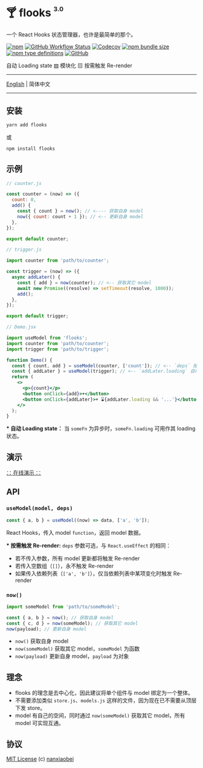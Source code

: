 # 🍸 flooks <sup><sup><sub>3.0</sub></sup></sup>

一个 React Hooks 状态管理器，也许是最简单的那个。

[![npm](https://img.shields.io/npm/v/flooks?style=flat-square)](https://www.npmjs.com/package/flooks)
[![GitHub Workflow Status](https://img.shields.io/github/workflow/status/nanxiaobei/flooks/Test?style=flat-square)](https://github.com/nanxiaobei/flooks/actions?query=workflow%3ATest)
[![Codecov](https://img.shields.io/codecov/c/github/nanxiaobei/flooks?style=flat-square)](https://codecov.io/gh/nanxiaobei/flooks)
[![npm bundle size](https://img.shields.io/bundlephobia/minzip/flooks?style=flat-square)](https://bundlephobia.com/result?p=flooks)
[![npm type definitions](https://img.shields.io/npm/types/typescript?style=flat-square)](https://github.com/nanxiaobei/flooks/blob/master/src/index.ts)
[![GitHub](https://img.shields.io/github/license/nanxiaobei/flooks?style=flat-square)](https://github.com/nanxiaobei/flooks/blob/master/LICENSE)

自动 Loading state ▨ 模块化 ▨ 按需触发 Re-render

---

[English](./README.md) | 简体中文

---

## 安装

```sh
yarn add flooks
```

或

```sh
npm install flooks
```

## 示例

```js
// counter.js

const counter = (now) => ({
  count: 0,
  add() {
    const { count } = now(); // <---- 获取自身 model
    now({ count: count + 1 }); // <-- 更新自身 model
  },
});

export default counter;
```

```js
// trigger.js

import counter from 'path/to/counter';

const trigger = (now) => ({
  async addLater() {
    const { add } = now(counter); // <-- 获取其它 model
    await new Promise((resolve) => setTimeout(resolve, 1000));
    add();
  },
});

export default trigger;
```

```jsx
// Demo.jsx

import useModel from 'flooks';
import counter from 'path/to/counter';
import trigger from 'path/to/trigger';

function Demo() {
  const { count, add } = useModel(counter, ['count']); // <-- `deps` 按需触发 Re-render
  const { addLater } = useModel(trigger); // <-- `addLater.loading` 自动 Loading state
  return (
    <>
      <p>{count}</p>
      <button onClick={add}>+</button>
      <button onClick={addLater}>+ ⌛{addLater.loading && '...'}</button>
    </>
  );
}
```

**\* 自动 Loading state：** 当 `someFn` 为异步时，`someFn.loading` 可用作其 loading 状态。

## 演示

[∷ 在线演示 ∷](https://codesandbox.io/s/flooks-gqye5)

## API

### `useModel(model, deps)`

```js
const { a, b } = useModel((now) => data, ['a', 'b']);
```

React Hooks，传入 model `function`，返回 model 数据。

**\* 按需触发 Re-render:** `deps` 参数可选，与 `React.useEffect` 的相同：

- 若不传入参数，所有 model 更新都将触发 Re-render
- 若传入空数组（`[]`），永不触发 Re-render
- 如果传入依赖列表（`['a', 'b']`），仅当依赖列表中某项变化时触发 Re-render

### `now()`

```js
import someModel from 'path/to/someModel';

const { a, b } = now(); // 获取自身 model
const { c, d } = now(someModel); // 获取其它 model
now(payload); // 更新自身 model
```

- `now()` 获取自身 model
- `now(someModel)` 获取其它 model，`someModel` 为函数
- `now(payload)` 更新自身 model，`payload` 为对象

## 理念

- flooks 的理念是去中心化，因此建议将单个组件与 model 绑定为一个整体。
- 不需要添加类似 `store.js`、`models.js` 这样的文件，因为现在已不需要从顶层下发 store。
- model 有自己的空间，同时通过 `now(someModel)` 获取其它 model，所有 model 可实现互通。

## 协议

[MIT License](https://github.com/nanxiaobei/flooks/blob/master/LICENSE) (c) [nanxiaobei](https://mrlee.me/)
